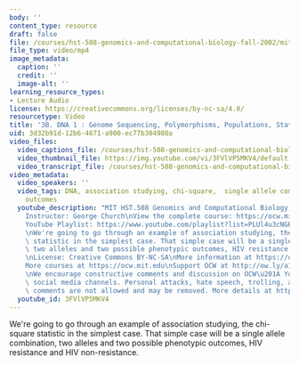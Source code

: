 ```yaml
---
body: ''
content_type: resource
draft: false
file: /courses/hst-508-genomics-and-computational-biology-fall-2002/mithst_508f02_lec3b_360p_16_9.mp4
file_type: video/mp4
image_metadata:
  caption: ''
  credit: ''
  image-alt: ''
learning_resource_types:
- Lecture Audio
license: https://creativecommons.org/licenses/by-nc-sa/4.0/
resourcetype: Video
title: '3B. DNA 1 : Genome Sequencing, Polymorphisms, Populations, Statistics, Pharmacogenomics...'
uid: 3d32b91d-12b6-4671-a900-ec77b304980a
video_files:
  video_captions_file: /courses/hst-508-genomics-and-computational-biology-fall-2002/1xkJeDBSsXPGvAYI9PgyyoCuCooC4mWER_transcript.webvtt
  video_thumbnail_file: https://img.youtube.com/vi/3FVlVP5MKV4/default.jpg
  video_transcript_file: /courses/hst-508-genomics-and-computational-biology-fall-2002/1xkJeDBSsXPGvAYI9PgyyoCuCooC4mWER_transcript.pdf
video_metadata:
  video_speakers: ''
  video_tags: DNA, association studying, chi-square,  single allele combination, phenotypic
    outcomes
  youtube_description: "MIT HST.508 Genomics and Computational Biology, Fall 2002\n\
    Instructor: George Church\nView the complete course: https://ocw.mit.edu/courses/hst-508-genomics-and-computational-biology-fall-2002/\n\
    YouTube Playlist: https://www.youtube.com/playlist?list=PLUl4u3cNGP61gaHWysmlYNeGsuUI8y5GV\n\
    \nWe're going to go through an example of association studying, the chi-square\
    \ statistic in the simplest case. That simple case will be a single allele combination,\
    \ two alleles and two possible phenotypic outcomes, HIV resistance and HIV non-resistance.\n\
    \nLicense: Creative Commons BY-NC-SA\nMore information at https://ocw.mit.edu/terms\n\
    More courses at https://ocw.mit.edu\nSupport OCW at http://ow.ly/a1If50zVRlQ\n\
    \nWe encourage constructive comments and discussion on OCW\u201A YouTube and other\
    \ social media channels. Personal attacks, hate speech, trolling, and inappropriate\
    \ comments are not allowed and may be removed. More details at https://ocw.mit.edu/comments."
  youtube_id: 3FVlVP5MKV4
---
```

We're going to go through an example of association studying, the chi-square statistic in the simplest case. That simple case will be a single allele combination, two alleles and two possible phenotypic outcomes, HIV resistance and HIV non-resistance.